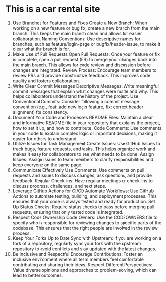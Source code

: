 # This is a car rental site

1. Use Branches for Features and Fixes
Create a New Branch: When working on a new feature or bug fix, create a new branch from the main branch. This keeps the main branch clean and allows for easier collaboration.
Naming Conventions: Use descriptive names for branches, such as feature/login-page or bugfix/header-issue, to make it clear what the branch is for.
2. Make Use of Pull Requests
Open Pull Requests: Once your feature or fix is complete, open a pull request (PR) to merge your changes back into the main branch. This allows for code review and discussion before changes are integrated.
Review Process: Encourage team members to review PRs and provide constructive feedback. This improves code quality and fosters collaboration.
3. Write Clear Commit Messages
Descriptive Messages: Write meaningful commit messages that explain what changes were made and why. This helps collaborators understand the history of the project.
Use Conventional Commits: Consider following a commit message convention (e.g., feat: add new login feature, fix: correct header alignment) for consistency.
4. Document Your Code and Processes
README Files: Maintain a clear and informative README file in your repository that explains the project, how to set it up, and how to contribute.
Code Comments: Use comments in your code to explain complex logic or important decisions, making it easier for others to understand.
5. Utilize Issues for Task Management
Create Issues: Use GitHub Issues to track bugs, feature requests, and tasks. This helps organize work and makes it easy for collaborators to see what needs to be done.
Assign Issues: Assign issues to team members to clarify responsibilities and keep everyone on the same page.
6. Communicate Effectively
Use Comments: Use comments on pull requests and issues to discuss changes, ask questions, and provide feedback.
Regular Check-ins: Have regular meetings or check-ins to discuss progress, challenges, and next steps.
7. Leverage GitHub Actions for CI/CD
Automate Workflows: Use GitHub Actions to automate testing, building, and deployment processes. This ensures that your code is always tested and ready for production.
Set Up Status Checks: Require status checks to pass before merging pull requests, ensuring that only tested code is integrated.
8. Respect Code Ownership
Code Owners: Use the CODEOWNERS file to specify who is responsible for reviewing changes to specific parts of the codebase. This ensures that the right people are involved in the review process.
9. Keep Your Forks Up to Date
Sync with Upstream: If you are working on a fork of a repository, regularly sync your fork with the upstream repository to avoid conflicts and stay updated with the latest changes.
10. Be Inclusive and Respectful
Encourage Contributions: Foster an inclusive environment where all team members feel comfortable contributing and sharing their ideas.
Respect Different Perspectives: Value diverse opinions and approaches to problem-solving, which can lead to better outcomes.